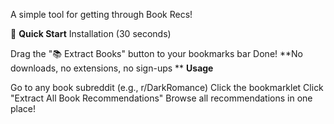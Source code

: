 A simple tool for getting through Book Recs!

🚀 **Quick Start**
Installation (30 seconds)

Drag the "📚 Extract Books" button to your bookmarks bar
Done! **No downloads, no extensions, no sign-ups
**
**Usage**

Go to any book subreddit (e.g., r/DarkRomance)
Click the bookmarklet
Click "Extract All Book Recommendations"
Browse all recommendations in one place!
